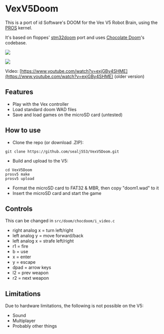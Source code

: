 # VexV5Doom

This is a port of id Software's DOOM for the Vex V5 Robot Brain, using the [PROS](https://github.com/purduesigbots/pros) kernel.

It's based on floppes' [stm32doom](https://github.com/floppes/stm32doom) port and uses [Chocolate Doom](https://github.com/chocolate-doom/chocolate-doom)'s codebase.


![](https://raw.githubusercontent.com/sealj553/VexV5Doom/master/img/title.jpg)


![](https://raw.githubusercontent.com/sealj553/VexV5Doom/master/img/gameplay.jpg)

Video: [https://www.youtube.com/watch?v=exjGBy4SHME](https://www.youtube.com/watch?v=exjGBy4SHME) (older version)


## Features
* Play with the Vex controller
* Load standard doom WAD files
* Save and load games on the microSD card (untested)

## How to use
* Clone the repo (or download .ZIP):
````
git clone https://github.com/sealj553/VexV5Doom.git
````
* Build and upload to the V5:
````
cd VexV5Doom
prosv5 make
prosv5 upload
````
* Format the microSD card to FAT32 & MBR, then copy "doom1.wad" to it
* Insert the microSD card and start the game

## Controls
This can be changed in `src/doom/chocdoom/i_video.c`

* right analog x = turn left/right
* left analog y = move forward/back
* left analog x = strafe left/right
* r1 = fire
* b = use
* x = enter
* y = escape
* dpad = arrow keys
* l2 = prev weapon
* r2 = next weapon

## Limitations
Due to hardware limitations, the following is not possible on the V5:
* Sound
* Multiplayer
* Probably other things
